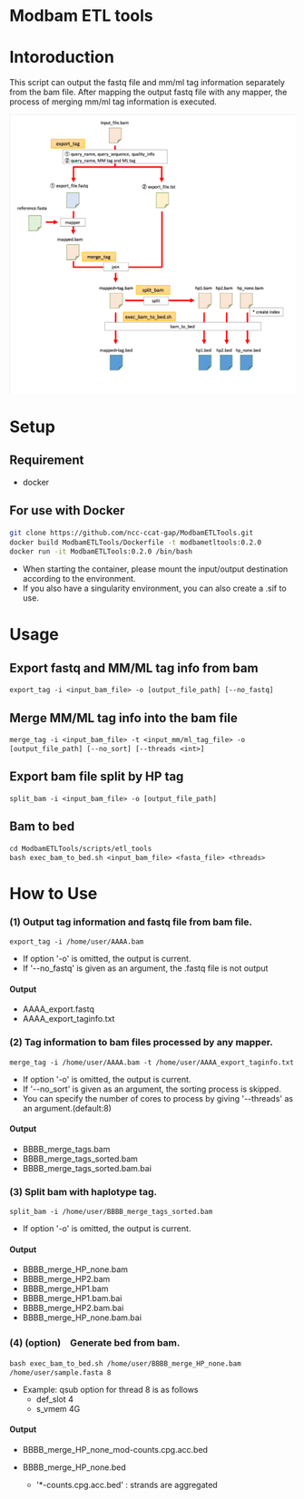 Modbam ETL tools
==================

# Intoroduction
This script can output the fastq file and mm/ml tag information separately from the bam file. After mapping the output fastq file with any mapper, the process of merging mm/ml tag information is executed.

![Test Image 1](images/flow.png)

# Setup
## Requirement
* docker

## For use with Docker
```sh
git clone https://github.com/ncc-ccat-gap/ModbamETLTools.git
docker build ModbamETLTools/Dockerfile -t modbametltools:0.2.0
docker run -it ModbamETLTools:0.2.0 /bin/bash
```
 - When starting the container, please mount the input/output destination according to the environment.
 - If you also have a singularity environment, you can also create a .sif to use.
# Usage
## Export fastq and MM/ML tag info from bam
```
export_tag -i <input_bam_file> -o [output_file_path] [--no_fastq]
```

## Merge MM/ML tag info into the bam file
```
merge_tag -i <input_bam_file> -t <input_mm/ml_tag_file> -o [output_file_path] [--no_sort] [--threads <int>]
```

## Export bam file split by HP tag
```
split_bam -i <input_bam_file> -o [output_file_path]
```

## Bam to bed
```
cd ModbamETLTools/scripts/etl_tools
bash exec_bam_to_bed.sh <input_bam_file> <fasta_file> <threads>
```

# How to Use
### (1) Output tag information and fastq file from bam file.
```
export_tag -i /home/user/AAAA.bam
```
- If option '-o' is omitted, the output is current.
- If '--no_fastq' is given as an argument, the .fastq file is not output

#### Output
 * AAAA_export.fastq
 * AAAA_export_taginfo.txt

### (2) Tag information to bam files processed by any mapper.
```
merge_tag -i /home/user/AAAA.bam -t /home/user/AAAA_export_taginfo.txt
```

- If option '-o' is omitted, the output is current.
- If '--no_sort' is given as an argument, the sorting process is skipped.
- You can specify the number of cores to process by giving '--threads' as an argument.(default:8)

#### Output
 * BBBB_merge_tags.bam
 * BBBB_merge_tags_sorted.bam
 * BBBB_merge_tags_sorted.bam.bai

### (3) Split bam with haplotype tag.
```
split_bam -i /home/user/BBBB_merge_tags_sorted.bam
```
- If option '-o' is omitted, the output is current.

#### Output
 * BBBB_merge_HP_none.bam
 * BBBB_merge_HP2.bam
 * BBBB_merge_HP1.bam
 * BBBB_merge_HP1.bam.bai
 * BBBB_merge_HP2.bam.bai
 * BBBB_merge_HP_none.bam.bai


### (4) (option)　Generate bed from bam.
```
bash exec_bam_to_bed.sh /home/user/BBBB_merge_HP_none.bam /home/user/sample.fasta 8
```

 - Example: qsub option for thread 8 is as follows
    - def_slot 4
    - s_vmem 4G

#### Output
 * BBBB_merge_HP_none_mod-counts.cpg.acc.bed
 * BBBB_merge_HP_none.bed

    - '*-counts.cpg.acc.bed' : strands are aggregated 